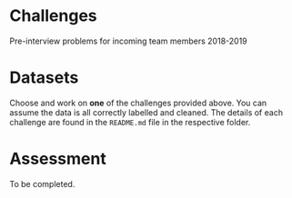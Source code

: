 # Challenges

Pre-interview problems for incoming team members 2018-2019

# Datasets

Choose and work on **one** of the challenges provided above. You can assume the data is all correctly labelled and cleaned. The details of each challenge are found in the `README.md` file in the respective folder.

# Assessment

To be completed.